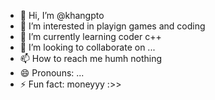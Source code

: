 - 👋 Hi, I’m @khangpto
- 👀 I’m interested in playign games and coding
- 🌱 I’m currently learning coder c++
- 💞️ I’m looking to collaborate on ...
- 📫 How to reach me humh nothing
- 😄 Pronouns: ...
- ⚡ Fun fact: moneyyy :>>

<!---
khangpto/khangpto is a ✨ special ✨ repository because its `README.md` (this file) appears on your GitHub profile.
You can click the Preview link to take a look at your changes.
--->
